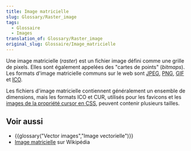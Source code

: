 ```yaml
---
title: Image matricielle
slug: Glossary/Raster_image
tags:
  - Glossaire
  - Images
translation_of: Glossary/Raster_image
original_slug: Glossaire/Image_matricielle
---
```

Une image matricielle (_raster_) est un fichier image défini comme une grille de pixels. Elles sont également appelées des "cartes de points" (_bitmaps_). Les formats d'image matricielle communs sur le web sont [JPEG](/fr/docs/Glossary/jpeg), [PNG](/fr/docs/Glossary/PNG), [GIF](/fr/docs/Glossary/gif) et [ICO](<https://en.wikipedia.org/wiki/ICO_(file_format)>).

Les fichiers d'image matricielle contiennent généralement un ensemble de dimensions, mais les formats ICO et CUR, utilisés pour les favicons et les [images de la propriété cursor en CSS](/fr/docs/Web/CSS/cursor), peuvent contenir plusieurs tailles.

## Voir aussi

- {{glossary("Vector images","Image vectorielle")}}
- [Image matricielle](https://fr.wikipedia.org/wiki/Image_matricielle) sur Wikipédia

